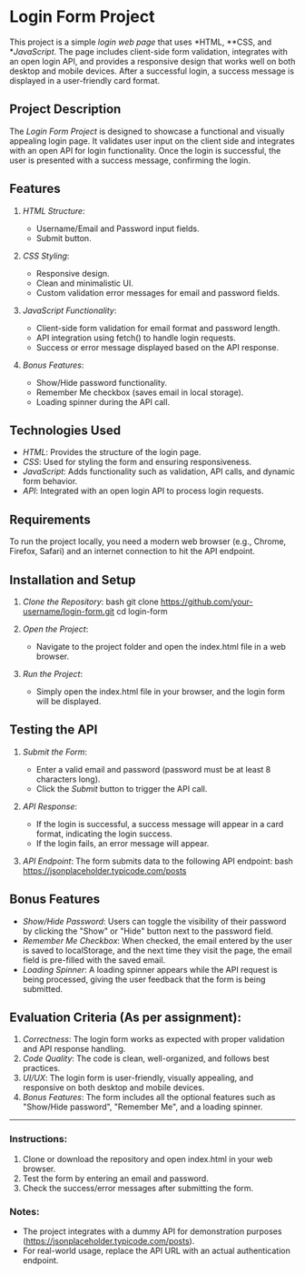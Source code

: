 
# Login Form Project

This project is a simple *login web page* that uses *HTML, **CSS, and **JavaScript*. The page includes client-side form validation, integrates with an open login API, and provides a responsive design that works well on both desktop and mobile devices. After a successful login, a success message is displayed in a user-friendly card format.


## Project Description
The *Login Form Project* is designed to showcase a functional and visually appealing login page. It validates user input on the client side and integrates with an open API for login functionality. Once the login is successful, the user is presented with a success message, confirming the login.

## Features
1. *HTML Structure*: 
    - Username/Email and Password input fields.
    - Submit button.
  
2. *CSS Styling*:
    - Responsive design.
    - Clean and minimalistic UI.
    - Custom validation error messages for email and password fields.

3. *JavaScript Functionality*:
    - Client-side form validation for email format and password length.
    - API integration using fetch() to handle login requests.
    - Success or error message displayed based on the API response.

4. *Bonus Features*:
    - Show/Hide password functionality.
    - Remember Me checkbox (saves email in local storage).
    - Loading spinner during the API call.

## Technologies Used
- *HTML*: Provides the structure of the login page.
- *CSS*: Used for styling the form and ensuring responsiveness.
- *JavaScript*: Adds functionality such as validation, API calls, and dynamic form behavior.
- *API*: Integrated with an open login API to process login requests.

## Requirements
To run the project locally, you need a modern web browser (e.g., Chrome, Firefox, Safari) and an internet connection to hit the API endpoint.

## Installation and Setup

1. *Clone the Repository*:
   bash
   git clone https://github.com/your-username/login-form.git
   cd login-form
   

2. *Open the Project*:
   - Navigate to the project folder and open the index.html file in a web browser.

3. *Run the Project*:
   - Simply open the index.html file in your browser, and the login form will be displayed.

## Testing the API
1. *Submit the Form*:
    - Enter a valid email and password (password must be at least 8 characters long).
    - Click the *Submit* button to trigger the API call.

2. *API Response*:
    - If the login is successful, a success message will appear in a card format, indicating the login success.
    - If the login fails, an error message will appear.

3. *API Endpoint*:
    The form submits data to the following API endpoint:
    bash
    https://jsonplaceholder.typicode.com/posts
    

## Bonus Features
- *Show/Hide Password*: Users can toggle the visibility of their password by clicking the "Show" or "Hide" button next to the password field.
- *Remember Me Checkbox*: When checked, the email entered by the user is saved to localStorage, and the next time they visit the page, the email field is pre-filled with the saved email.
- *Loading Spinner*: A loading spinner appears while the API request is being processed, giving the user feedback that the form is being submitted.



## Evaluation Criteria (As per assignment):
1. *Correctness*: The login form works as expected with proper validation and API response handling.
2. *Code Quality*: The code is clean, well-organized, and follows best practices.
3. *UI/UX*: The login form is user-friendly, visually appealing, and responsive on both desktop and mobile devices.
4. *Bonus Features*: The form includes all the optional features such as "Show/Hide password", "Remember Me", and a loading spinner.

---

### Instructions:
1. Clone or download the repository and open index.html in your web browser.
2. Test the form by entering an email and password.
3. Check the success/error messages after submitting the form.

### Notes:
- The project integrates with a dummy API for demonstration purposes (https://jsonplaceholder.typicode.com/posts).
- For real-world usage, replace the API URL with an actual authentication endpoint.
